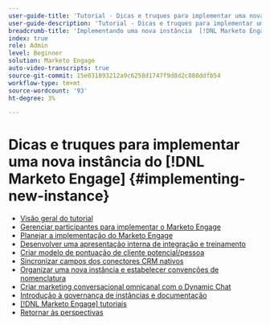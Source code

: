 ```yaml
---
user-guide-title: 'Tutorial - Dicas e truques para implementar uma nova instância  [!DNL Marketo Engage] '
user-guide-description: 'Tutorial - Dicas e truques para implementar uma nova instância  [!DNL Marketo Engage] '
breadcrumb-title: 'Implementando uma nova instância  [!DNL Marketo Engage] '
index: true
role: Admin
level: Beginner
solution: Marketo Engage
auto-video-transcripts: true
source-git-commit: 15e031893212a9c6258d1747f9d8d2c888ddfb54
workflow-type: tm+mt
source-wordcount: '93'
ht-degree: 3%

---
```



# Dicas e truques para implementar uma nova instância do [!DNL Marketo Engage] {#implementing-new-instance}

+ [Visão geral do tutorial](./overview.md)
+ [Gerenciar participantes para implementar o Marketo Engage](./managing-stakeholder-communications.md)
+ [Planejar a implementação do Marketo Engage](./planning-for-new-implementation.md)
+ [Desenvolver uma apresentação interna de integração e treinamento](./internal-training-roadshow.md)
+ [Criar modelo de pontuação de cliente potencial/pessoa](./building-person-scoring-model.md)
+ [Sincronizar campos dos conectores CRM nativos](./syncing-fields-for-crm-integration.md)
+ [Organizar uma nova instância e estabelecer convenções de nomenclatura](./organizing-new-instance.md)
+ [Criar marketing conversacional omnicanal com o Dynamic Chat](./designing-omnichannel-conversational-marketing.md)
+ [Introdução à governança de instâncias e documentação](./documenting-your-instance.md)
+ [[!DNL Marketo Engage] tutoriais](https://experienceleague.adobe.com/docs/marketo-learn/tutorials/overview.html?lang=pt-BR)
+ [Retornar às perspectivas](https://experienceleague.adobe.com/en/perspectives#f-el_product=Marketo%20Engage&amp;aq=((%40el_contenttype%20NOT%20%22Community%7CUser%22)%20AND%20(%40el_contenttype%3D%22perspective%22)))
